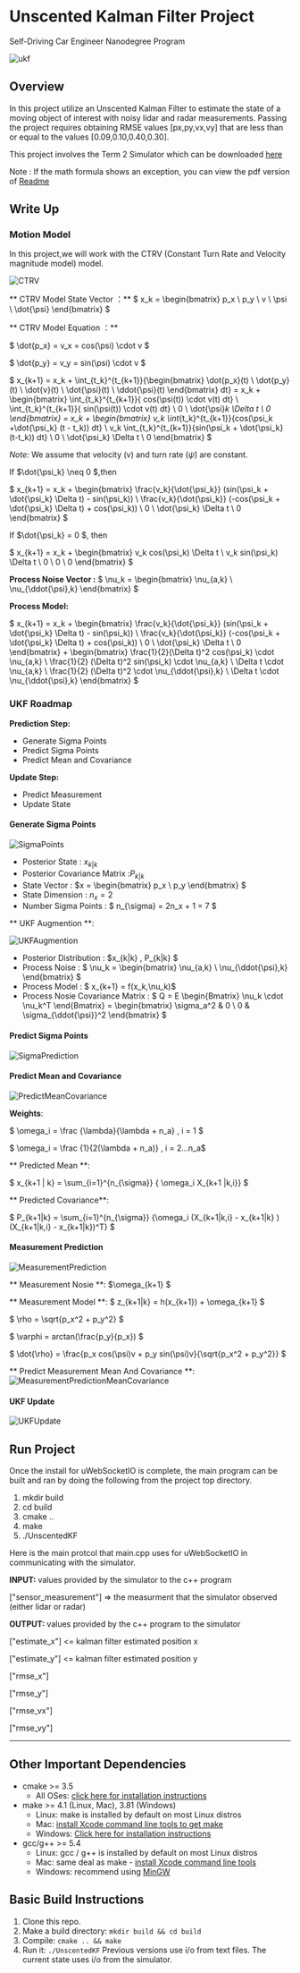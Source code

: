 # Unscented Kalman Filter Project
Self-Driving Car Engineer Nanodegree Program

![ukf](./writeup/UKFDataset1.jpg)

## Overview

In this project utilize an Unscented Kalman Filter to estimate the state of a moving object of interest with noisy lidar and radar measurements. Passing the project requires obtaining RMSE values [px,py,vx,vy] that are less than or equal to the values [0.09,0.10,0.40,0.30]. 

This project involves the Term 2 Simulator which can be downloaded [here](https://github.com/udacity/self-driving-car-sim/releases)

Note : If the math formula shows an exception, you can view the pdf version of [Readme](./Readme.pdf)

## Write Up

### Motion Model

In this project,we will work with the CTRV (Constant Turn Rate and Velocity magnitude model) model.

![CTRV](./writeup/CTRVModel.jpg)

** CTRV Model State Vector ：** $ x_k =  \begin{bmatrix} p_x \\ p_y \\ v \\ \psi \\ \dot{\psi} \end{bmatrix} $

** CTRV Model Equation ：**

$ \dot{p_x} = v_x = cos(\psi) \cdot v $

$ \dot{p_y} = v_y = sin(\psi) \cdot v $

$ x_{k+1} = x_k + \int_{t_k}^{t_{k+1}}{\begin{bmatrix} \dot{p_x}(t) \\ \dot{p_y}(t) \\ \dot{v}(t) \\ \dot{\psi}(t) \\ \ddot{\psi}(t) \end{bmatrix} dt}  = x_k + \begin{bmatrix} \int_{t_k}^{t_{k+1}}{ cos(\psi(t)) \cdot v(t) dt} \\ \int_{t_k}^{t_{k+1}}{ sin(\psi(t)) \cdot v(t) dt} \\ 0 \\ \dot{\psi}_k \Delta t \\ 0  \end{bmatrix}  = x_k + \begin{bmatrix} v_k \int_{t_k}^{t_{k+1}}{cos(\psi_k +\dot{\psi_k} (t - t_k)) dt} \\ v_k \int_{t_k}^{t_{k+1}}{sin(\psi_k + \dot{\psi_k}(t-t_k)) dt} \\ 0 \\ \dot{\psi_k} \Delta t \\ 0 \end{bmatrix} $

*Note:* We assume that velocity (v) and turn rate ($\dot{\psi}$) are constant.

If $\dot{\psi_k} \neq 0 $,then 

$ x_{k+1} = x_k + \begin{bmatrix} \frac{v_k}{\dot{\psi_k}} (sin(\psi_k + \dot{\psi_k} \Delta t) - sin(\psi_k)) \\ \frac{v_k}{\dot{\psi_k}} (-cos(\psi_k + \dot{\psi_k} \Delta t) + cos(\psi_k)) \\ 0 \\ \dot{\psi_k} \Delta t \\ 0 \end{bmatrix} $

If $\dot{\psi_k} = 0 $, then 

$ x_{k+1} = x_k + \begin{bmatrix} v_k cos(\psi_k) \Delta t \\ v_k sin(\psi_k) \Delta t \\ 0 \\ 0 \\ 0 \end{bmatrix} $


**Process Noise Vector :** $ \nu_k = \begin{bmatrix} \nu_{a,k} \\ \nu_{\ddot{\psi},k} \end{bmatrix} $

**Process Model:**

$ x_{k+1} = x_k + \begin{bmatrix} \frac{v_k}{\dot{\psi_k}} (sin(\psi_k + \dot{\psi_k} \Delta t) - sin(\psi_k)) \\ \frac{v_k}{\dot{\psi_k}} (-cos(\psi_k + \dot{\psi_k} \Delta t) + cos(\psi_k)) \\ 0 \\ \dot{\psi_k} \Delta t \\ 0 \end{bmatrix}  + \begin{bmatrix} \frac{1}{2}(\Delta t)^2 cos(\psi_k) \cdot \nu_{a,k} \\ \frac{1}{2} (\Delta t)^2 sin(\psi_k) \cdot \nu_{a,k} \\ \Delta t \cdot \nu_{a,k} \\ \frac{1}{2} (\Delta t)^2 \cdot \nu_{\ddot{\psi},k} \\ \Delta t \cdot \nu_{\ddot{\psi},k}  \end{bmatrix} $

### UKF Roadmap

**Prediction Step:**

* Generate Sigma Points
* Predict Sigma Points
* Predict Mean and Covariance

**Update Step:**

* Predict Measurement 
* Update State


#### Generate Sigma Points

![SigmaPoints](./writeup/SigmaPoints.jpg)

* Posterior State : $x_{k|k}$
* Posterior Covariance Matrix :$P_{k|k}$
* State Vector : $x = \begin{bmatrix} p_x \\ p_y \end{bmatrix} $
* State Dimension : $n_x = 2$
* Number Sigma Points : $ n_{\sigma} = 2n_x + 1 = 7 $

** UKF Augmention **:

![UKFAugmention](./writeup/UKFAugmention.jpg)

* Posterior Distribution : $x_{k|k} , P_{k|k} $
* Process Noise : $ \nu_k = \begin{bmatrix} \nu_{a,k} \\ \nu_{\ddot{\psi},k} \end{bmatrix} $
* Process Model : $ x_{k+1} = f(x_k,\nu_k)$
* Process Nosie Covariance Matrix : $ Q = E \begin{Bmatrix} \nu_k \cdot \nu_k^T \end{Bmatrix}  = \begin{bmatrix} \sigma_a^2 & 0 \\ 0 & \sigma_{\ddot{\psi}}^2 \end{bmatrix} $

#### Predict Sigma Points

![SigmaPrediction](./writeup/SigmaPredict.jpg)


#### Predict Mean and Covariance

![PredictMeanCovariance](./writeup/PredictMeanCovariance.jpg)

**Weights**:

$ \omega_i = \frac {\lambda}{\lambda + n_a} , i = 1 $

$ \omega_i = \frac {1}{2(\lambda + n_a)} , i = 2...n_a$

** Predicted Mean **:

$ x_{k+1 | k} = \sum_{i=1}^{n_{\sigma}} { \omega_i X_{k+1 |k,i}} $

** Predicted Covariance**:

$ P_{k+1|k} = \sum_{i=1}^{n_{\sigma}} {\omega_i (X_{k+1|k,i} - x_{k+1|k} )(X_{k+1|k,i} - x_{k+1|k})^T} $


#### Measurement Prediction

![MeasurementPrediction](./writeup/MeasurementPredict.jpg)

** Measurement Nosie **: $\omega_{k+1} $

** Measurement Model **: $ z_{k+1|k} = h(x_{k+1}) + \omega_{k+1} $

$ \rho =  \sqrt{p_x^2 + p_y^2} $

$ \varphi = arctan(\frac{p_y}{p_x})  $

$ \dot{\rho} = \frac{p_x cos(\psi)v + p_y sin(\psi)v}{\sqrt{p_x^2 + p_y^2}} $

** Predict Measurement Mean And Covariance **:
![MeasurementPredictionMeanCovariance](./writeup/MeasurementPredictMeanCovariance.jpg)

#### UKF Update

![UKFUpdate](./writeup/UKFUpdate.jpg)




## Run Project

Once the install for uWebSocketIO is complete, the main program can be built and ran by doing the following from the project top directory.

1. mkdir build
2. cd build
3. cmake ..
4. make
5. ./UnscentedKF

Here is the main protcol that main.cpp uses for uWebSocketIO in communicating with the simulator.

**INPUT:** values provided by the simulator to the c++ program

["sensor_measurement"] => the measurment that the simulator observed (either lidar or radar)

**OUTPUT:** values provided by the c++ program to the simulator

["estimate_x"] <= kalman filter estimated position x

["estimate_y"] <= kalman filter estimated position y

["rmse_x"]

["rmse_y"]

["rmse_vx"]

["rmse_vy"]

---

## Other Important Dependencies
* cmake >= 3.5
  * All OSes: [click here for installation instructions](https://cmake.org/install/)
* make >= 4.1 (Linux, Mac), 3.81 (Windows)
  * Linux: make is installed by default on most Linux distros
  * Mac: [install Xcode command line tools to get make](https://developer.apple.com/xcode/features/)
  * Windows: [Click here for installation instructions](http://gnuwin32.sourceforge.net/packages/make.htm)
* gcc/g++ >= 5.4
  * Linux: gcc / g++ is installed by default on most Linux distros
  * Mac: same deal as make - [install Xcode command line tools](https://developer.apple.com/xcode/features/)
  * Windows: recommend using [MinGW](http://www.mingw.org/)

## Basic Build Instructions

1. Clone this repo.
2. Make a build directory: `mkdir build && cd build`
3. Compile: `cmake .. && make`
4. Run it: `./UnscentedKF` Previous versions use i/o from text files.  The current state uses i/o
from the simulator.
